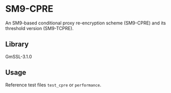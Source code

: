 # SM9-CPRE
An SM9-based conditional proxy re-encryption scheme (SM9-CPRE) and its threshold version (SM9-TCPRE).
## Library
GmSSL-3.1.0
## Usage
Reference test files `test_cpre` or `performance`.
